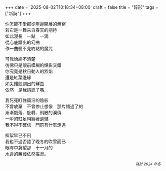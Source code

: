 +++
date = '2025-08-02T10:18:34+08:00'
draft = false
title = "碎形"
tags = ["新詩"]
+++

你怎能不愛那從崖邊開展的無窮  
若它是一舞來自春天的期待  
如此漫長　一點　一滴  
從心底譜出的幻曲  
作一曲聽不見終點的魔咒  

可我始終不清楚  
彷彿只是眼前模糊的煙影交錯  
你究竟是秋日動人的烈焰  
還是紅葉邊緣  
如尖錐般劃出的鮮血  
依然　是我誤認了嗎…  

我死死盯住窗沿的陰影  
不曾放棄　不曾停止想像　那片錯過了的  
漸漸飄落、旋轉、飛散的淚債  
一瞬的駐足糾纏著遺憾  
我不得不確信　門前有什麼走過  

柳絮早已不飛  
我也不過否認了晚冬的吹雪而已  
眼眸中冀望那　十一月的  
水邊的蒹葭依然搖盪。

<p align="right"><small><em>寫於 2024 年冬</em></small></p>
